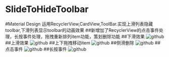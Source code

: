 # SlideToHideToolbar
#Material Design 运用RecyclerView,CardView,ToolBar.实现上滑列表隐藏toolbar,下滑列表显示toolbar的动画效果
##新增加了RecyclerView的点击事件处理，长按事件处理，拖拽重新排列item功能，策划删除功能
##下滑效果
![github](https://github.com/MissBears/SlideToHideToolbar/blob/master/show.png "github")
##上滑效果
![github](https://github.com/MissBears/SlideToHideToolbar/blob/master/hide.png "github")
##上下拖拽移动item
![github](https://github.com/MissBears/SlideToHideToolbar/blob/master/show_moveitem.png "github")
##侧滑删除
![github](https://github.com/MissBears/SlideToHideToolbar/blob/master/show_swiped.png "github")
##点击事件
![github](https://github.com/MissBears/SlideToHideToolbar/blob/master/item_click.png "github")
##长按事件
![github](https://github.com/MissBears/SlideToHideToolbar/blob/master/item_longclick.png "github")
